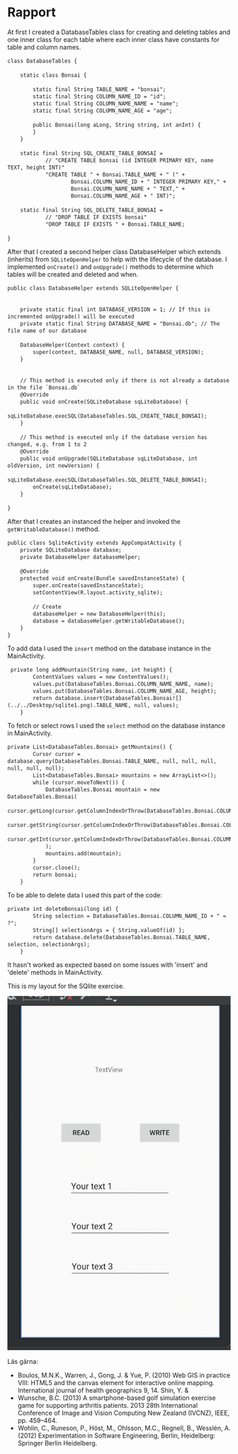 
# Rapport

At first I created a DatabaseTables class for creating and deleting tables and one
inner class for each table where each inner class have constants for table and column names.
```
class DatabaseTables {

    static class Bonsai {

        static final String TABLE_NAME = "bonsai";
        static final String COLUMN_NAME_ID = "id";
        static final String COLUMN_NAME_NAME = "name";
        static final String COLUMN_NAME_AGE = "age";

        public Bonsai(long aLong, String string, int anInt) {
        }
    }

    static final String SQL_CREATE_TABLE_BONSAI =
            // "CREATE TABLE bonsai (id INTEGER PRIMARY KEY, name TEXT, height INT)"
            "CREATE TABLE " + Bonsai.TABLE_NAME + " (" +
                    Bonsai.COLUMN_NAME_ID + " INTEGER PRIMARY KEY," +
                    Bonsai.COLUMN_NAME_NAME + " TEXT," +
                    Bonsai.COLUMN_NAME_AGE + " INT)";

    static final String SQL_DELETE_TABLE_BONSAI =
            // "DROP TABLE IF EXISTS bonsai"
            "DROP TABLE IF EXISTS " + Bonsai.TABLE_NAME;

}
```

After that I created a second helper class DatabaseHelper which extends (inherits) from 
`SQLiteOpenHelper` to help with the lifecycle of the database. I implemented `onCreate()` and
`onUpgrade()` methods to  determine which tables will be created and deleted and when. 

```
public class DatabaseHelper extends SQLiteOpenHelper {


    private static final int DATABASE_VERSION = 1; // If this is incremented onUpgrade() will be executed
    private static final String DATABASE_NAME = "Bonsai.db"; // The file name of our database

    DatabaseHelper(Context context) {
        super(context, DATABASE_NAME, null, DATABASE_VERSION);
    }


    // This method is executed only if there is not already a database in the file `Bonsai.db`
    @Override
    public void onCreate(SQLiteDatabase sqLiteDatabase) {
        sqLiteDatabase.execSQL(DatabaseTables.SQL_CREATE_TABLE_BONSAI);
    }

    // This method is executed only if the database version has changed, e.g. from 1 to 2
    @Override
    public void onUpgrade(SQLiteDatabase sqLiteDatabase, int oldVersion, int newVersion) {
        sqLiteDatabase.execSQL(DatabaseTables.SQL_DELETE_TABLE_BONSAI);
        onCreate(sqLiteDatabase);
    }

}
```

After that I creates an instanced the helper and invoked the `getWritableDatabase()` method.
```
public class SqliteActivity extends AppCompatActivity {
    private SQLiteDatabase database;
    private DatabaseHelper databaseHelper;

    @Override
    protected void onCreate(Bundle savedInstanceState) {
        super.onCreate(savedInstanceState);
        setContentView(R.layout.activity_sqlite);

        // Create
        databaseHelper = new DatabaseHelper(this);
        database = databaseHelper.getWritableDatabase();
    }
}
```

To add data I used the `insert` method on the database instance in the MainActivity.

```
 private long addMountain(String name, int height) {
        ContentValues values = new ContentValues();
        values.put(DatabaseTables.Bonsai.COLUMN_NAME_NAME, name);
        values.put(DatabaseTables.Bonsai.COLUMN_NAME_AGE, height);
        return database.insert(DatabaseTables.Bonsai![](../../Desktop/sqlite1.png).TABLE_NAME, null, values);
    }
```

To fetch or select rows I used the `select` method on the database instance in MainActivity.
```
private List<DatabaseTables.Bonsai> getMountains() {
        Cursor cursor = database.query(DatabaseTables.Bonsai.TABLE_NAME, null, null, null, null, null, null);
        List<DatabaseTables.Bonsai> mountains = new ArrayList<>();
        while (cursor.moveToNext()) {
            DatabaseTables.Bonsai mountain = new DatabaseTables.Bonsai(
                    cursor.getLong(cursor.getColumnIndexOrThrow(DatabaseTables.Bonsai.COLUMN_NAME_ID)),
                    cursor.getString(cursor.getColumnIndexOrThrow(DatabaseTables.Bonsai.COLUMN_NAME_NAME)),
                    cursor.getInt(cursor.getColumnIndexOrThrow(DatabaseTables.Bonsai.COLUMN_NAME_AGE))
            );
            mountains.add(mountain);
        }
        cursor.close();
        return bonsai;
    }
```

To be able to delete data I used this part of the code:
```
private int deleteBonsai(long id) {
        String selection = DatabaseTables.Bonsai.COLUMN_NAME_ID + " = ?";
        String[] selectionArgs = { String.valueOf(id) };
        return database.delete(DatabaseTables.Bonsai.TABLE_NAME, selection, selectionArgs);
    }
```

It hasn't worked as expected based on some issues with 'insert' and 'delete' methods in MainActivity.

This is my layout for the SQlite exercise.

![](sqlite.png)

Läs gärna:

- Boulos, M.N.K., Warren, J., Gong, J. & Yue, P. (2010) Web GIS in practice VIII: HTML5 and the canvas element for interactive online mapping. International journal of health geographics 9, 14. Shin, Y. &
- Wunsche, B.C. (2013) A smartphone-based golf simulation exercise game for supporting arthritis patients. 2013 28th International Conference of Image and Vision Computing New Zealand (IVCNZ), IEEE, pp. 459–464.
- Wohlin, C., Runeson, P., Höst, M., Ohlsson, M.C., Regnell, B., Wesslén, A. (2012) Experimentation in Software Engineering, Berlin, Heidelberg: Springer Berlin Heidelberg.
